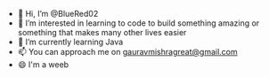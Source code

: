 - 👋 Hi, I’m @BlueRed02
- 👀 I’m interested in learning to code to build something amazing or something that makes many other lives easier
- 🌱 I’m currently learning Java
- 📫 You can approach me on gauravmishragreat@gmail.com
- 😄 I'm a weeb

<!---
BlueRed02/BlueRed02 is a ✨ special ✨ repository because its `README.md` (this file) appears on your GitHub profile.
You can click the Preview link to take a look at your changes.
--->
